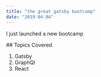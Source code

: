 ```yaml
---
title: "the great gatsby bootcamp"
date: "2019-04-04"
---
```


I just launched a new bootcamp

## Topics Covered

1. Gatsby
2. GraphQl
3. React
